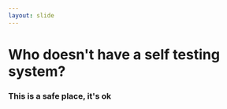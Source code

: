 ```yaml
---
layout: slide
---
```



# Who doesn't have a self testing system?


### This is a safe place, it's ok
